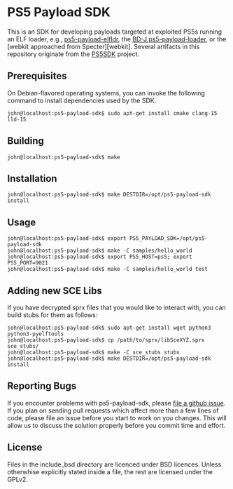 # PS5 Payload SDK
This is an SDK for developing payloads targeted at exploited PS5s running an ELF
loader, e.g., [ps5-payload-elfldr][elfldr], the [BD-J ps5-payload-loader][bdj],
or the [webkit approached from Specter][webkit]. Several artifacts in this
repository originate from the [PS5SDK][PS5SDK] project.

## Prerequisites
On Debian-flavored operating systems, you can invoke the following command to
install dependencies used by the SDK.
```console
john@localhost:ps5-payload-sdk$ sudo apt-get install cmake clang-15 lld-15
```

## Building
```console
john@localhost:ps5-payload-sdk$ make
```

## Installation
```console
john@localhost:ps5-payload-sdk$ make DESTDIR=/opt/ps5-payload-sdk install
```

## Usage
```console
john@localhost:ps5-payload-sdk$ export PS5_PAYLOAD_SDK=/opt/ps5-payload-sdk
john@localhost:ps5-payload-sdk$ make -C samples/hello_world
john@localhost:ps5-payload-sdk$ export PS5_HOST=ps5; export PS5_PORT=9021
john@localhost:ps5-payload-sdk$ make -C samples/hello_world test
```

## Adding new SCE Libs
If you have decrypted sprx files that you would like to interact with, you can
build stubs for them as follows:
```console
john@localhost:ps5-payload-sdk$ sudo apt-get install wget python3 python3-pyelftools
john@localhost:ps5-payload-sdk$ cp /path/to/sprx/libSceXYZ.sprx sce_stubs/
john@localhost:ps5-payload-sdk$ make -C sce_stubs stubs
john@localhost:ps5-payload-sdk$ make DESTDIR=/opt/ps5-payload-sdk install
```

## Reporting Bugs
If you encounter problems with ps5-payload-sdk, please [file a github issue][issues].
If you plan on sending pull requests which affect more than a few lines of code,
please file an issue before you start to work on you changes. This will allow us
to discuss the solution properly before you commit time and effort.

## License
Files in the include_bsd directory are licenced under BSD licences.
Unless otherwhise explicitly stated inside a file, the rest are licensed under
the GPLv2.

[bdj]: https://github.com/john-tornblom/bdj-sdk/tree/master/samples/ps5-payload-loader
[sdk]: https://github.com/john-tornblom/ps5-payload-sdk
[issues]: https://github.com/john-tornblom/ps5-payload-sdk/issues/new
[elfldr]: https://github.com/john-tornblom/ps5-payload-elfldr
[PS5SDK]: https://github.com/PS5Dev/PS5SDK
